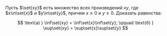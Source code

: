 Пусть $\set{xy}$ есть множество всех произведений $xy$, где $x\in\set{x}$ и $y\in\set{y}$, причем $x\geq 0$ и $y\geq 0$.
Доказать равенства:

$$ \text{а) } \inf\set{xy} = \inf\set{x}\inf\set{y}; \qquad \text{б) } \sup\set{xy} = \sup\set{x}\sup\set{y} $$